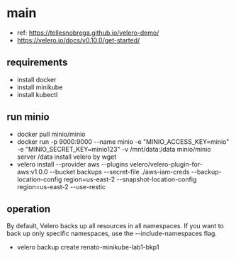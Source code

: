 # main
- ref: https://tellesnobrega.github.io/velero-demo/
- https://velero.io/docs/v0.10.0/get-started/

## requirements
- install docker
- install minikube
- install kubectl
 
## run minio
- docker pull minio/minio
- docker run -p 9000:9000 --name minio -e "MINIO_ACCESS_KEY=minio" -e "MINIO_SECRET_KEY=minio123" -v /mnt/data:/data minio/minio server /data
install velero by wget
- velero install --provider aws --plugins velero/velero-plugin-for-aws:v1.0.0 --bucket backups --secret-file ./aws-iam-creds --backup-location-config region=us-east-2 --snapshot-location-config region=us-east-2 --use-restic

## operation
By default, Velero backs up all resources in all namespaces. If you want to back up only specific namespaces, use the --include-namespaces flag.
- velero backup create renato-minikube-lab1-bkp1
